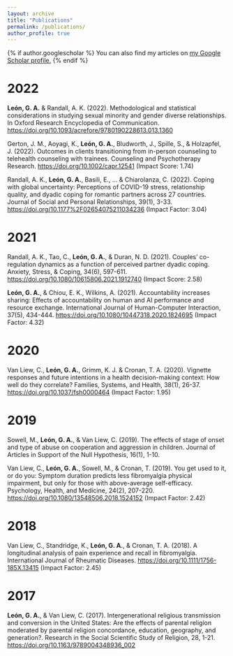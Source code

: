 ```yaml
---
layout: archive
title: "Publications"
permalink: /publications/
author_profile: true
---
```


{% if author.googlescholar %}
  You can also find my articles on <u><a href="{{author.googlescholar}}">my Google Scholar profile</a>.</u>
{% endif %}

2022
=====

**León, G. A.** & Randall, A. K. (2022). Methodological and statistical considerations in studying sexual minority and gender diverse relationships. In Oxford Research Encyclopedia of Communication.  https://doi.org/10.1093/acrefore/9780190228613.013.1360 

Gerton, J. M., Aoyagi, K., **León, G. A.**, Bludworth, J., Spille, S., & Holzapfel, J. (2022). Outcomes in clients transitioning from in-person counseling to telehealth counseling with trainees. Counseling and Psychotherapy Research. https://doi.org/10.1002/capr.12541 (Impact Score: 1.74)

Randall, A. K., **León, G. A.**, Basili, E., … & Chiarolanza, C. (2022). Coping with global uncertainty: Perceptions of COVID-19 stress, relationship quality, and dyadic coping for romantic partners across 27 countries. Journal of Social and Personal Relationships, 39(1), 3-33. https://doi.org/10.1177%2F02654075211034236 (Impact Factor: 3.04)


2021
=====

Randall, A. K., Tao, C., **León, G. A.**, & Duran, N. D. (2021). Couples’ co-regulation dynamics as a function of perceived partner dyadic coping. Anxiety, Stress, & Coping, 34(6), 597-611. https://doi.org/10.1080/10615806.2021.1912740 (Impact Score: 2.58)

**León, G. A.**, & Chiou, E. K., Wilkins, A. (2021). Accountability increases sharing: Effects of accountability on human and AI performance and resource exchange. International Journal of Human-Computer Interaction, 37(5), 434-444. https://doi.org/10.1080/10447318.2020.1824695 (Impact Factor: 4.32)


2020
=====

Van Liew, C., **León, G. A.**, Grimm, K. J. & Cronan, T. A. (2020). Vignette responses and future intentions in a health decision-making context: How well do they correlate? Families, Systems, and Health, 38(1), 26-37. https://doi.org/10.1037/fsh0000464 (Impact Factor: 1.95)

2019
=====

Sowell, M., **León, G. A.**, & Van Liew, C. (2019). The effects of stage of onset and type of abuse on cooperation and aggression in children. Journal of Articles in Support of the Null Hypothesis, 16(1), 1-10.

Van Liew, C., **León, G. A.**, Sowell, M., & Cronan, T. (2019). You get used to it, or do you: Symptom duration predicts less fibromyalgia physical impairment, but only for those with above-average self-efficacy. Psychology, Health, and Medicine, 24(2), 207-220. https://doi.org/10.1080/13548506.2018.1524152 (Impact Factor: 2.42)

2018
=====

Van Liew, C., Standridge, K., **León, G. A.**, & Cronan, T. A. (2018). A longitudinal analysis of pain experience and recall in fibromyalgia. International Journal of Rheumatic Diseases. https://doi.org/10.1111/1756-185X.13415 (Impact Factor: 2.45)

2017
=====

**León, G. A.**, & Van Liew, C. (2017). Intergenerational religious transmission and conversion in the United States: Are the effects of parental religion moderated by parental religion concordance, education, geography, and generation?. Research in the Social Scientific Study of Religion, 28, 1-21. https://doi.org/10.1163/9789004348936_002 
